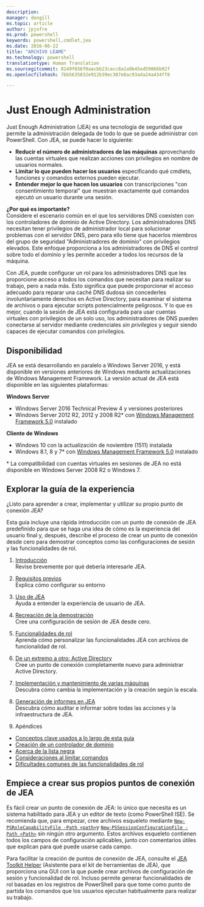 ```yaml
---
description: 
manager: dongill
ms.topic: article
author: jpjofre
ms.prod: powershell
keywords: powershell,cmdlet,jea
ms.date: 2016-06-22
title: "ARCHIVO LÉAME"
ms.technology: powershell
translationtype: Human Translation
ms.sourcegitcommit: 8149f656f0aacbb23cacc8a1a9b45ed59866b92f
ms.openlocfilehash: 7bb5635832e912b39ec387e8ac93ada24a434ff8

---
```


# Just Enough Administration
Just Enough Administration (JEA) es una tecnología de seguridad que permite la administración delegada de todo lo que se puede administrar con PowerShell.
Con JEA, se puede hacer lo siguiente:
- **Reducir el número de administradores de las máquinas** aprovechando las cuentas virtuales que realizan acciones con privilegios en nombre de usuarios normales.
- **Limitar lo que pueden hacer los usuarios** especificando qué cmdlets, funciones y comandos externos pueden ejecutar.
- **Entender mejor lo que hacen los usuarios** con transcripciones "con consentimiento temporal" que muestran exactamente qué comandos ejecutó un usuario durante una sesión.

**¿Por qué es importante?**  
Considere el escenario común en el que los servidores DNS coexisten con los controladores de dominio de Active Directory.
Los administradores DNS necesitan tener privilegios de administrador local para solucionar problemas con el servidor DNS, pero para ello tiene que hacerlos miembros del grupo de seguridad "Administradores de dominio" con privilegios elevados.
Este enfoque proporciona a los administradores de DNS el control sobre todo el dominio y les permite acceder a todos los recursos de la máquina.

Con JEA, puede configurar un rol para los administradores DNS que les proporcione acceso a todos los comandos que necesitan para realizar su trabajo, pero a nada más.
Esto significa que puede proporcionar el acceso adecuado para reparar una caché DNS dudosa sin concederles involuntariamente derechos en Active Directory, para examinar el sistema de archivos o para ejecutar scripts potencialmente peligrosos.
Y lo que es mejor, cuando la sesión de JEA está configurada para usar cuentas virtuales con privilegios de un solo uso, los administradores de DNS pueden conectarse al servidor mediante credenciales *sin privilegios* y seguir siendo capaces de ejecutar comandos con privilegios.

## Disponibilidad
JEA se está desarrollando en paralelo a Windows Server 2016, y está disponible en versiones anteriores de Windows mediante actualizaciones de Windows Management Framework.
La versión actual de JEA está disponible en las siguientes plataformas:

**Windows Server**
- Windows Server 2016 Technical Preview 4 y versiones posteriores
- Windows Server 2012 R2, 2012 y 2008 R2\* con [Windows Management Framework 5.0](https://www.microsoft.com/en-us/download/details.aspx?id=50395) instalado

**Cliente de Windows**
- Windows 10 con la actualización de noviembre (1511) instalada
- Windows 8.1, 8 y 7\* con [Windows Management Framework 5.0](https://www.microsoft.com/en-us/download/details.aspx?id=50395) instalado

\* La compatibilidad con cuentas virtuales en sesiones de JEA no está disponible en Windows Server 2008 R2 o Windows 7.


## Explorar la guía de la experiencia
¿Listo para aprender a crear, implementar y utilizar su propio punto de conexión JEA?

Esta guía incluye una rápida introducción con un punto de conexión de JEA predefinido para que se haga una idea de cómo es la experiencia del usuario final y, después, describe el proceso de crear un punto de conexión desde cero para demostrar conceptos como las configuraciones de sesión y las funcionalidades de rol.

1.  [Introducción](introduction.md)   
Revise brevemente por qué debería interesarle JEA.

2.  [Requisitos previos](prerequisites.md)  
Explica cómo configurar su entorno

3.  [Uso de JEA](using-jea.md)  
Ayuda a entender la experiencia de usuario de JEA.

4.  [Recreación de la demostración](remake-the-demo-endpoint.md)  
Cree una configuración de sesión de JEA desde cero.

5.  [Funcionalidades de rol](role-capabilities.md)  
Aprenda cómo personalizar las funcionalidades JEA con archivos de funcionalidad de rol.

6.  [De un extremo a otro: Active Directory](end-to-end---active-directory.md)  
Cree un punto de conexión completamente nuevo para administrar Active Directory.

7.  [Implementación y mantenimiento de varias máquinas](multi-machine-deployment-and-maintenance.md)  
Descubra cómo cambia la implementación y la creación según la escala.

8.  [Generación de informes en JEA](reporting-on-jea.md)  
Descubra cómo auditar e informar sobre todas las acciones y la infraestructura de JEA.

9.  Apéndices
  - [Conceptos clave usados a lo largo de esta guía](key-concepts-used-throughout-this-guide.md)  
  -  [Creación de un controlador de dominio](creating-a-domain-controller.md)  
  -  [Acerca de la lista negra](on-blacklisting.md)  
  -  [Consideraciones al limitar comandos](considerations-when-limiting-commands.md)  
  -  [Dificultades comunes de las funcionalidades de rol](common-role-capability-pitfalls.md)

## Empiece a crear sus propios puntos de conexión de JEA
Es fácil crear un punto de conexión de JEA: lo único que necesita es un sistema habilitado para JEA y un editor de texto (como PowerShell ISE).
Se recomienda que, para empezar, cree archivos esqueleto mediante [`New-PSRoleCapabilityFile -Path <path>`](https://technet.microsoft.com/library/mt631422.aspx)y [`New-PSSessionConfigurationFile -Path <Path>`](https://technet.microsoft.com/library/mt631422.aspx) sin ningún otro argumento.
Estos archivos esqueleto contienen todos los campos de configuración aplicables, junto con comentarios útiles que explican para qué puede usarse cada campo.

Para facilitar la creación de puntos de conexión de JEA, consulte el [JEA Toolkit Helper](http://blogs.technet.com/b/privatecloud/archive/2015/12/20/introducing-the-updated-jea-helper-tool.aspx) (Asistente para el kit de herramientas de JEA), que proporciona una GUI con la que puede crear archivos de configuración de sesión y funcionalidad de rol.
Incluso permite generar funcionalidades de rol basadas en los registros de PowerShell para que tome como punto de partida los comandos que los usuarios ejecutan habitualmente para realizar su trabajo.




<!--HONumber=Aug16_HO5-->


